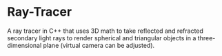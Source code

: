 # Ray-Tracer
A ray tracer in C++ that uses 3D math to take reflected and refracted secondary light rays to render spherical and triangular objects in a three-dimensional plane (virtual camera can be adjusted).
